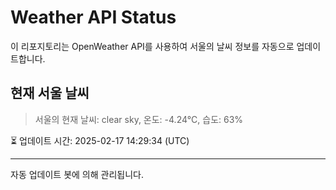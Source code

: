 
# Weather API Status

이 리포지토리는 OpenWeather API를 사용하여 서울의 날씨 정보를 자동으로 업데이트합니다.

## 현재 서울 날씨
> 서울의 현재 날씨: clear sky, 온도: -4.24°C, 습도: 63%

⏳ 업데이트 시간: 2025-02-17 14:29:34 (UTC)

---
자동 업데이트 봇에 의해 관리됩니다.
